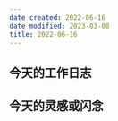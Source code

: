 ```yaml
---
date created: 2022-06-16
date modified: 2023-03-08
title: 2022-06-16
---
```


## 今天的工作日志

## 今天的灵感或闪念
